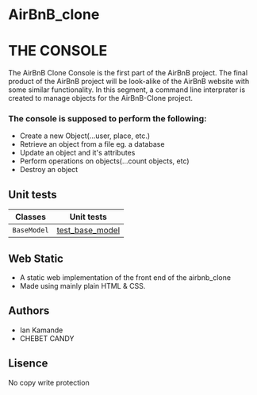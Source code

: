 # AirBnB_clone
# THE CONSOLE
The AirBnB Clone Console is the first part of the AirBnB project. The final product of the AirBnB project will be look-alike of the AirBnB website with some similar functionality.
In this segment, a command line interprater is created to manage objects for the AirBnB-Clone project.

<h3>The console is supposed to perform the following:</h3>

* Create a new Object(...user, place, etc.)
* Retrieve an object from a file eg. a database
* Update an object and it's attributes
* Perform operations on objects(...count objects, etc)
* Destroy an object

## Unit tests
|Classes|Unit tests|
|-------|----------|
|`BaseModel`|[test_base_model](./tests/test_models/test_base_model.py)|

## Web Static
* A static web implementation of the front end of the airbnb_clone
* Made using mainly plain HTML & CSS.

## Authors

* Ian Kamande
* CHEBET CANDY

## Lisence

No copy write protection

